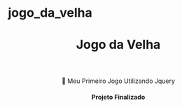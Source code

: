 # jogo_da_velha

 
 <h1 align="center">Jogo da Velha</h1>
  <h1 align="center">
  <img alt="" title="" src="Banner.jpg" />
</h1>

<p align="center">🚀 Meu Primeiro Jogo Utilizando Jquery</p>
 
 <h4 align="center"> 
  Projeto Finalizado
</h4>


